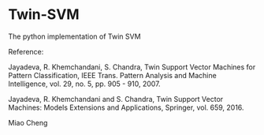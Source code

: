 # Twin-SVM


The python implementation of Twin SVM


Reference:

Jayadeva, R. Khemchandani, S. Chandra, Twin Support Vector Machines for Pattern Classification, IEEE Trans. Pattern Analysis and Machine Intelligence, vol. 29, no. 5, pp. 905 - 910, 2007.


Jayadeva, R. Khemchandani and S. Chandra, Twin Support Vector Machines: Models Extensions and Applications, Springer, vol. 659, 2016.



Miao Cheng

